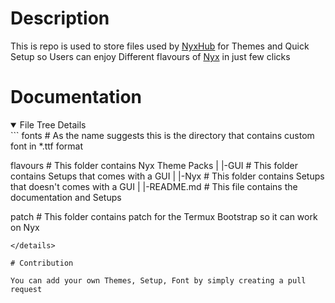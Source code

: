 # Description 

This is repo is used to store files used by [NyxHub](https://github.com/0-Whoami/NyxHub) for Themes and Quick Setup so Users can enjoy Different flavours of [Nyx](https://github.com/0-Whoami/Nyx) in just few clicks

# Documentation 
<details open>
  <summary>File Tree Details</summary>
  ```
  fonts                    # As the name suggests this is the directory that contains custom font in *.ttf format
  
  flavours                 # This folder contains Nyx Theme Packs
          |
          |-GUI            # This folder contains Setups that comes with a GUI
          |
          |-Nyx            # This folder contains Setups that doesn't comes with a GUI
          |
          |-README.md      # This file contains the documentation and Setups
  
  patch                    # This folder contains patch for the Termux Bootstrap so it can work on Nyx
  ```
</details>

# Contribution 

You can add your own Themes, Setup, Font by simply creating a pull request
